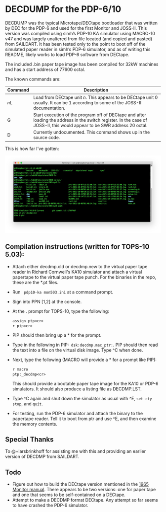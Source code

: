 # DECDUMP for the PDP-6/10

DECDUMP was the typical Microtape/DECtape bootloader that was written by DEC for the PDP-6 and used for the first Monitor and JOSS-II.  This version was compiled using simh’s PDP-10 KA simulator using MACRO-10 v47 and was largely unaltered from file located (and copied and pasted) from SAILDART.  It has been tested only to the point to boot off of the simulated paper reader in simh’s PDP-6 simulator, and as of writing this README, likely works to load PDP-6 software from DECtape.

The included .bin paper tape image has been compiled for 32kW machines and has a start address of 77600 octal.

The known commands are:

| Command | Description                                                                                                                                                                  |
| ------- | ---------------------------------------------------------------------------------------------------------------------------------------------------------------------------- |
| *n*L    | Load  from DECtape unit *n*.  This appears to be DECtape unit 0 usually.  It can be 1 according to some of the JOSS-II documentation.                                        |
| G       | Start execution of the program off of DECtape and after loading the address in the switch register.    In the case of JOSS-II, this would appear to be SWR address 20 octal. |
| D       | Currently undocumented.  This command shows up in the source code.                                                                                                           |

This is how far I’ve gotten:

![decdmp](decdmp.jpg)

## Compilation instructions (written for TOPS-10 5.03):

- Attach either decdmp.old or decdmp.new to the virtual paper tape reader in Richard Cornwell's KA10 simulator and attach a virtual papertape to the virtual paper tape punch.  For the binaries in the repo, these are the *.pt files.
- Run ` pdp10-ka mon503.ini` at a command prompt.
- Sign into PPN [1,2] at the console.
- At the . prompt for TOPS-10, type the following:
  
  ```assign
  assign ptp<cr>
  r pip<cr>
  ```
- PIP should then bring up a * for the prompt.
- Type in the following in PIP:``` dsk:decdmp.mac_ptr:```. PIP should then read the text into a file on the virtual disk image.  Type ^C when done.
- Next, type the following (MACRO will provide a * for a prompt like PIP):
  
  ```
  r macro
  ptp:_decdmp<cr>
  ```
  
  This should provide a bootable paper tape image for the KA10 or PDP-6 simulators.  It should also produce a listing file as DECDMP.LST.
- Type ^C again and  shut down the simulator as usual with ^E, `set cty stop`, and `quit`.
- For testing, run the PDP-6 simulator and attach the binary to the papertape reader.  Tell it to boot from ptr and use ^E, and then examine the memory contents.

## Special Thanks

To @+larsbrinkhoff for assisting me with this and providing an earlier version of DECDMP from SAILDART.

## Todo

- Figure out how to build the DECtape version mentioned in the [1965 Monitor manual](http://bitsavers.org/pdf/dec/pdp6/DEC-6-0-EX-SYS-UM-IP-PRE00_Multiprogramming_System_Manual_1965.pdf).  There appears to be two versions: one for paper tape and one that seems to be self-contained on a DECtape.
- Attempt to make a DECDMP format DECtape.  Any attempt so far seems to have crashed the PDP-6 simulator.
